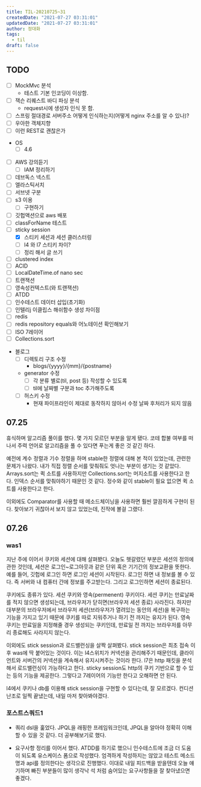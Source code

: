 ```yaml
---
title: TIL-20210725~31
createdDate: "2021-07-27 03:31:01"
updatedDate: "2021-07-27 03:31:01"
author: 정대화
tags:
  - til
draft: false
---
```


## TODO

- [ ] MockMvc 분석
  - 테스트 기본 인코딩이 이상함.
- [ ] 잭슨 리퀘스트 바디 파싱 분석
  - request시에 생성자 인식 못 함.
- [ ] 스프링 절대경로 서버주소 어떻게 인식하는지(어떻게 nginx 주소를 알 수 있나)?
- [ ] 우아한 객체지향
- [ ] 이런 REST로 괜찮은가

- OS
  - [ ] 4.6

- [ ] AWS 강의듣기
  - [ ] IAM 정리하기
- [ ] 데브독스 넥스트
- [ ] 엘라스틱서치
- [ ] 서브넷 구분
- [ ] s3 이용
  - [ ] 구현하기
- [ ] 깃헙액션으로 aws 배포
- [ ] classForName 테스트
- [ ] sticky session
  - [x] 스티키 세션과 세션 클러스터링
  - [ ] l4 와 l7 스티키 차이?
  - [ ] 정리 해서 글 쓰기
- [ ] clustered index
- [ ] ACID
- [ ] LocalDateTime.of nano sec
- [ ] 트랜잭션
- [ ] 영속성컨텍스트(와 트랜잭션)
- [ ] ATDD
- [ ] 인수테스트 데이터 삽입(초기화)
- [ ] 인텔리j 이클립스 해쉬함수 생성 차이점
- [ ] redis
- [ ] redis repository equals와 어노테이션 확인해보기
- [ ] ISO 7레이어
- [ ] Collections.sort

- 블로그
  - [ ] 디렉토리 구조 수정
    - blogs/{yyyy}/{mm}/{postname}
  - generator 수정
    -[ ] 각 분류 별로(til, post 등) 작성할 수 있도록
    -[ ] til에 날짜별 구분과 toc 추가해주도록
  - [ ] 허스키 수정
    - 현재 파이프라인이 제대로 동작하지 않아서 수정 날짜 후처리가 되지 않음

## 07.25

휴식하며 알고리즘 풀이를 했다. 몇 가지 모르던 부분을 알게 됐다. 코테 합불 여부를 떠나서 주력 언어로 알고리즘을 풀 수 있다면 푸는게 좋은 것 같긴 하다.

예전에 계수 정렬과 기수 정렬을 하며 stable한 정렬에 대해 본 적이 있었는데, 관련한 문제가 나왔다. 내가 직접 정렬 순서를 맞춰줘도 엇나는 부분이 생기는 것 같았다. Arrays.sort는 퀵 소트를 사용하지만 Collections.sort는 머지소트를 사용한다고 한다. 인덱스 순서를 맞춰야하기 때문인 것 같다. 정수와 같이 stable이 필요 없으면 퀵 소트를 사용한다고 한다.

이외에도 Comparator를 사용할 때 메소드체이닝을 사용하면 훨씬 깔끔하게 구현이 된다. 찾아보기 귀찮아서 보지 않고 있었는데, 진작에 볼걸 그랬다.

## 07.26

### was1

지난 주에 이어서 쿠키와 세션에 대해 살펴봤다. 오늘도 헷갈렸던 부분은 세션의 정의에 관한 것인데, 세션은 로그인~로그아웃과 같은 단위 혹은 기기간의 정보교환을 뜻한다. 예를 들어, 깃헙에 로그인 하면 로그인 세션이 시작된다. 로그인 하면 내 정보를 볼 수 있다. 즉 서버와 내 컴퓨터 간에 정보를 주고받는다. 그리고 로그인하면 세션이 종료된다.

쿠키에도 종류가 있다. 세션 쿠키와 영속(permenent) 쿠키이다. 세션 쿠키는 만료날짜를 적지 않으면 생성되는데, 브라우저가 닫히면(브라우저 세션 종료) 사라진다. 하지만 대부분의 브라우저에서 브라우저 세션(브라우저가 열려있는 동안의 세션)을 복구하는 기능을 가지고 있기 때문에 쿠키를 따로 지워주거나 하기 전 까지는 유지가 된다. 영속 쿠키는 만료일을 지정해줄 경우 생성되는 쿠키인데, 만료일 전 까지는 브라우저를 아무리 종료해도 사라지지 않는다.

이외에도 stick session과 로드밸런싱을 살짝 살펴봤다. stick session은 최초 접속 이후 was에 딱 붙어있는 것이다. 이는 l4스위치가 커넥션을 관리해주기 때문인데, 클라이언트와 서버간의 커넥션을 계속해서 유지시켜주는 것이라 한다. l7은 http 패킷을 분석해서 로드밸런싱이 가능하다고 한다. sticky session도 http의 쿠키 기반으로 할 수 있는 등의 기능을 제공한다. 그렇다고 7레이어의 기능만 한다고 오해하면 안 된다.

l4에서 쿠키나 db를 이용해 stick session을 구현할 수 있다는데, 잘 모르겠다. 컨디션 난조로 일찍 끝냈는데, 내일 마저 찾아봐야겠다.

### 포스트스쿼드1

- 쿼리 dsl을 훑었다. JPQL을 래핑한 프레임워크인데, JPQL을 알아야 정확히 이해할 수 있을 것 같다. 더 공부해보기로 했다.

- 요구사항 정리를 이어서 했다. ATDD를 하기로 했으니 인수테스트에 조금 더 도움이 되도록 유스케이스 폼으로 작성했다. 엄격하게 작성하지는 않았고 테스트 메소드 명과 api를 정의한다는 생각으로 진행했다. 이대로 내일 피드백을 받을텐데 오늘 얘기하며 빠진 부분들이 많이 생각낙 석 처럼 숨어있는 요구사항들을 잘 찾아냈으면 좋겠다.
